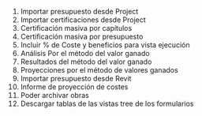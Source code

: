 1.	Importar  presupuesto desde Project 
2.	Importar certificaciones desde Project
3.	Certificación masiva por capítulos
4.	Certificación masiva por presupuesto
5.	Incluir % de Coste y beneficios para vista ejecución
6.	Análisis Por el método del valor ganado 
7.	Resultados del método del valor ganado 
8.	Proyecciones por el método de valores ganados
9.	Importar presupuesto desde Revit 
10.	Informe de proyección de costes
11.	Poder archivar obras
12.	Descargar tablas de las vistas tree de los formularios
